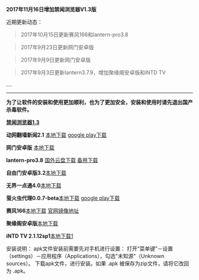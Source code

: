 **2017年11月16日增加禁闻浏览器V1.3版**

近期更新动态：

> 2017年10月15日更新赛风166和lantern-pro3.8

> 2017年9月23日更新网门安卓版

> 2017年9月9日更新网门安卓版

> 2017年9月3日更新lantern3.7.9，增加聚缘阁安卓版和iNTD TV

....

***

**为了让软件的安装和使用更加顺利，也为了更加安全，安装和使用时请先退出国产杀毒软件。**

[**禁闻浏览器1.3**](https://raw.githubusercontent.com/bannedbook/fanqiang/master/apk/JWBrowser.apk)

**动网翻墙新闻2.1** [本地下载](https://storage.googleapis.com/jwnews/dweb.apk)   [google play下载](https://play.google.com/store/apps/details?id=org.bannedbook.app.dtwip)

**网门安卓版** [本地下载](https://raw.githubusercontent.com/opipe/Up/master/Tools/oGate.apk)

**lantern-pro3.8** [国外云盘下载](https://nofile.io/f/bmnhvM74Qd1#436004e57f195399)  [备用下载](https://www.babel.cc/share.do?s=8087167360591281) 

**自由门安卓版3.2**[本地下载](https://git.io/fgma )

**无界一点通4.0**[本地下载](https://git.io/v6836)

**萤火虫代理0.0.7-beta**[本地下载](https://github.com/yinghuocho/download/blob/master/firefly.apk?raw=true) [google play下载](https://play.google.com/store/apps/details?id=org.gofirefly.android.vpn)

**赛风166**[本地下载](https://s3.amazonaws.com/psiphon/web/mjr4-p23r-puwl/PsiphonAndroid.apk) [官网镜像地址](https://s3.amazonaws.com/psiphon/web/mjr4-p23r-puwl/zh/download.html)

**聚缘阁安卓版**[本地下载](https://github.com/hao369/a/raw/master/jygV2.2.2017082401.apk)

**iNTD TV 2.1.12sp1**[本地下载1](https://github.com/bannedbook/fanqiang/raw/master/apk/iNTD_TV.apk)


安装说明：
apk文件安装前需要先对手机进行设置： 打开“菜单键”－设置（settings）－应用程序（Applications），勾选"未知源"（Unknown sources）。
下载apk文件，进行安装。如果 .apk 被保存为zip文件，请将它改回为 .apk。